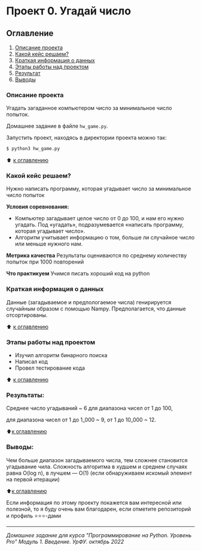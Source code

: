 # Проект 0. Угадай число

## Оглавление
1. [Описание проекта](#описание-проекта)
2. [Какой кейс решаем?](#какой-кейс-решаем)
3. [Краткая информация о данных](#краткая-информация-о-данных)
4. [Этапы работы над проектом](#этапы-работы-над-проектом)
5. [Результат](#результаты)
6. [Выводы](#выводы)

### Описание проекта
Угадать загаданное компьютером число за минимальное число попыток.

Домашнее задание в файле `hw_game.py`.

Запустить проект, находясь в директории проекта можно так:

```bash
$ python3 hw_game.py
```

⬆️ [к оглавлению](#оглавление)


### Какой кейс решаем?
Нужно написать программу, которая угадывает число за минимальное число попыток

**Условия соревнования:**
- Компьютер загадывает целое число от 0 до 100, и нам его нужно угадать. Под «угадать», подразумевается «написать программу, которая угадывает число».
- Алгоритм учитывает информацию о том, больше ли случайное число или меньше нужного нам.

**Метрика качества**
Результаты оцениваются по среднему количеству попыток при 1000 повторений

**Что практикуем**
Учимся писать хороший код на python


### Краткая информация о данных
Данные (загадываемое и предпологаемое числа) генирируется случайным образом с помощью Nampy.
Предполагается, что данные отсортированы.

⬆️ [к оглавлению](#оглавление)


### Этапы работы над проектом
- Изучил алгоритм бинарного поиска
- Написал код
- Провел тестирование кода

⬆️ [к оглавлению](#оглавление)


### Результаты:
Среднее число угадываний  ~ 6 для диапазона чисел от 1 до 100,

для диапазона чисел от 1 до 1_000 ~ 9,  от 1 до 10_000 ~ 12.

⬆️[к оглавлению](#оглавление)


### Выводы:
Чем больше диапазон загадываемого числа, тем сложнее становится угадывание чила.
Сложность алгоритма в худшем и среднем случаях равна O(log n), в лучшем — O(1) (если обнаруживаем искомый элемент на первой итерации)

⬆️[к оглавлению](#оглавление)


Если информация по этому проекту покажется вам интересной или полезной, то я буду очень вам благодарен, если отметите репозиторий и профиль ⭐️⭐️⭐️-дами

---
_Домашнее задание для курса "Программирование на Python. Уровень Pro"  Модуль 1. Введение. УрФУ. октябрь 2022_
